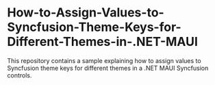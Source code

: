 # How-to-Assign-Values-to-Syncfusion-Theme-Keys-for-Different-Themes-in-.NET-MAUI
This repository contains a sample explaining how to assign values to Syncfusion theme keys for different themes in a .NET MAUI Syncfusion controls.
